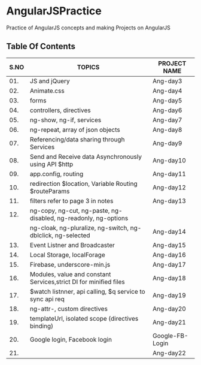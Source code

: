 # AngularJSPractice
Practice of AngularJS concepts and making Projects on AngularJS

## Table Of Contents

|S.NO|        TOPICS                                                        | PROJECT NAME       |
|----|----------------------------------------------------------------------|--------------------|
|01. |     JS and jQuery						                            |    Ang-day3        |
|02. |     Animate.css 						                                |     Ang-day4       |
|03. |     forms							                                |    Ang-day5        |
|04. |     controllers, directives					                        |    Ang-day6        |
|05. |     ng-show, ng-if, services				                            |    Ang-day7        |
|06. |     ng-repeat, array of json objects 			                    |    Ang-day8        |
|07. |     Referencing/data sharing through Services		                |    Ang-day9        |
|08. |     Send and Receive data Asynchronously using API $http             |    Ang-day10       |
|09. |     app.config, routing                                              |    Ang-day11       |
|10. |     redirection $location, Variable Routing $routeParams             |    Ang-day12       |
|11. |     filters refer to page 3 in notes                                 |    Ang-day13       |
|12. |     ng-copy, ng-cut, ng-paste, ng-disabled, ng-readonly, ng-options  |                    |
|    |      ng-cloak, ng-pluralize, ng-switch, ng-dblclick, ng-selected     |  Ang-day14         |
|13. |     Event Listner and Broadcaster                                    |  Ang-day15         |
|14. |     Local Storage, localForage                                       |  Ang-day16         |
|15. |     Firebase, underscore-min.js                                      |  Ang-day17         |
|16. |     Modules, value and constant Services,strict DI for minified files|  Ang-day18         |
|17. |     $watch listnner, api calling, $q service to sync api req         |  Ang-day19         |
|18. |     ng-attr-, custom directives                                      |  Ang-day20         |
|19. |     templateUrl, isolated scope (directives binding)                 |  Ang-day21         |
|20. |     Google login, Facebook login                                     |  Google-FB-Login   |
|21. |                                                                      |  Ang-day22         |
